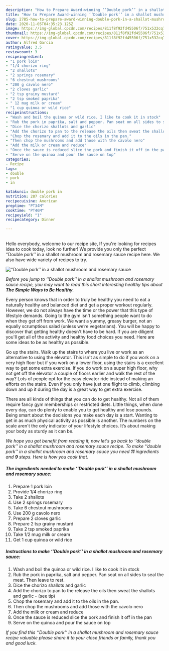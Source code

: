 ```yaml
---
description: "How to Prepare Award-winning ‘’Double pork’’ in a shallot mushroom and rosemary sauce"
title: "How to Prepare Award-winning ‘’Double pork’’ in a shallot mushroom and rosemary sauce"
slug: 2785-how-to-prepare-award-winning-double-pork-in-a-shallot-mushroom-and-rosemary-sauce
date: 2020-11-05T04:35:23.125Z
image: https://img-global.cpcdn.com/recipes/811f8f92fd45506f/751x532cq70/double-pork-in-a-shallot-mushroom-and-rosemary-sauce-recipe-main-photo.jpg
thumbnail: https://img-global.cpcdn.com/recipes/811f8f92fd45506f/751x532cq70/double-pork-in-a-shallot-mushroom-and-rosemary-sauce-recipe-main-photo.jpg
cover: https://img-global.cpcdn.com/recipes/811f8f92fd45506f/751x532cq70/double-pork-in-a-shallot-mushroom-and-rosemary-sauce-recipe-main-photo.jpg
author: Alfred Garcia
ratingvalue: 3.5
reviewcount: 3
recipeingredient:
- "1 pork loin"
- "1/4 chorizo ring"
- "2 shallots"
- "2 springs rosemary"
- "6 chestnut mushrooms"
- "200 g cavolo nero"
- "2 cloves garlic"
- "2 tsp grainy mustard"
- "2 tsp smoked paprika"
- " 12 mug milk or cream"
- "1 cup quinoa or wild rice"
recipeinstructions:
- "Wash and boil the quinoa or wild rice. I like to cook it in stock"
- "Rub the pork in paprika, salt and pepper. Pan seat on all sides to seal the meat. Then leave to rest."
- "Dice the chorizo shallots and garlic"
- "Add the chorizo to pan to the release the oils then sweat the shallots and garlic             (see tip)"
- "Chop the rosemary and add it to the oils in the pan."
- "Then chop the mushrooms and add those with the cavolo nero"
- "Add the milk or cream and reduce"
- "Once the sauce is reduced slice the pork and finish it off in the pan"
- "Serve on the quinoa and pour the sauce on top"
categories:
- Recipe
tags:
- double
- pork
- in

katakunci: double pork in 
nutrition: 287 calories
recipecuisine: American
preptime: "PT34M"
cooktime: "PT46M"
recipeyield: "1"
recipecategory: Dinner

---
```

<br>
Hello everybody, welcome to our recipe site, If you're looking for recipes idea to cook today, look no further! We provide you only the perfect ‘’Double pork’’ in a shallot mushroom and rosemary sauce recipe here. We also have wide variety of recipes to try.
<br>


![‘’Double pork’’ in a shallot mushroom and rosemary sauce](https://img-global.cpcdn.com/recipes/811f8f92fd45506f/751x532cq70/double-pork-in-a-shallot-mushroom-and-rosemary-sauce-recipe-main-photo.jpg)

<i>Before you jump to ‘’Double pork’’ in a shallot mushroom and rosemary sauce recipe, you may want to read this short interesting healthy tips about <strong>The Simple Ways to Be Healthy</strong>.</i>

Every person knows that in order to truly be healthy you need to eat a naturally healthy and balanced diet and get a proper workout regularly. However, we do not always have the time or the power that this type of lifestyle demands. Going to the gym isn't something people want to do when they get off from work. We want a yummy, greasy burger, not an equally scrumptious salad (unless we’re vegetarians). You will be happy to discover that getting healthy doesn't have to be hard. If you are diligent you'll get all of the activity and healthy food choices you need. Here are some ideas to be as healthy as possible.

Go up the stairs. Walk up the stairs to where you live or work as an alternative to using the elevator. This isn't as simple to do if you work on a very high floor but if you work on a lower floor, using the stairs is a excellent way to get some extra exercise. If you do work on a super high floor, why not get off the elevator a couple of floors earlier and walk the rest of the way? Lots of people opt for the easy elevator ride instead of making an efforts on the stairs. Even if you only have just one flight to climb, climbing down and up it during the day is a great way to get extra exercise. 

There are all kinds of things that you can do to get healthy. Not all of them require fancy gym memberships or restricted diets. Little things, when done every day, can do plenty to enable you to get healthy and lose pounds. Being smart about the decisions you make each day is a start. Wanting to get in as much physical activity as possible is another. The numbers on the scale aren't the only indicator of your lifestyle choices. It’s about making your body as sturdy as it can be. 


<i>We hope you got benefit from reading it, now let's go back to ‘’double pork’’ in a shallot mushroom and rosemary sauce recipe. To make ‘’double pork’’ in a shallot mushroom and rosemary sauce you need <strong>11</strong> ingredients and <strong>9</strong> steps. Here is how you cook that.
</i>

##### The ingredients needed to make ‘’Double pork’’ in a shallot mushroom and rosemary sauce:

1. Prepare 1 pork loin
1. Provide 1/4 chorizo ring
1. Take 2 shallots
1. Use 2 springs rosemary
1. Take 6 chestnut mushrooms
1. Use 200 g cavolo nero
1. Prepare 2 cloves garlic
1. Prepare 2 tsp grainy mustard
1. Take 2 tsp smoked paprika
1. Take  1/2 mug milk or cream
1. Get 1 cup quinoa or wild rice


##### Instructions to make ‘’Double pork’’ in a shallot mushroom and rosemary sauce:

1. Wash and boil the quinoa or wild rice. I like to cook it in stock
1. Rub the pork in paprika, salt and pepper. Pan seat on all sides to seal the meat. Then leave to rest.
1. Dice the chorizo shallots and garlic
1. Add the chorizo to pan to the release the oils then sweat the shallots and garlic -             (see tip)
1. Chop the rosemary and add it to the oils in the pan.
1. Then chop the mushrooms and add those with the cavolo nero
1. Add the milk or cream and reduce
1. Once the sauce is reduced slice the pork and finish it off in the pan
1. Serve on the quinoa and pour the sauce on top


<i>If you find this ‘’Double pork’’ in a shallot mushroom and rosemary sauce recipe valuable please share it to your close friends or family, thank you and good luck.</i>
